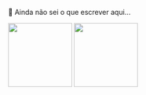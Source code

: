 🤔 Ainda não sei o que escrever aqui... 

<div>
  <img height="130em" src="https://github-readme-stats.vercel.app/api?username=guidjelegamba&show_icons=true&theme=default&include_all_commits=true&count_private=true"/>
  <img height="130em" src="https://github-readme-stats.vercel.app/api/top-langs/?username=guidjelegamba&layout=compact&langs_count=7&theme=default"/>
</div>
